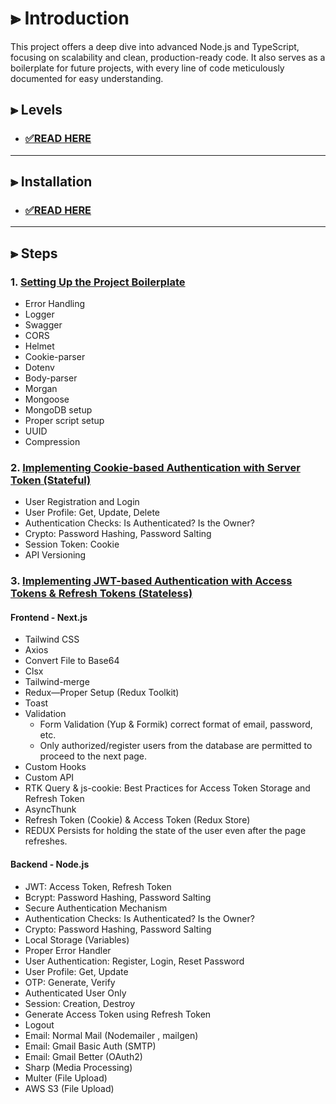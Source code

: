 # ⫸ Introduction

This project offers a deep dive into advanced Node.js and TypeScript,
focusing on scalability and clean, production-ready code.
It also serves as a boilerplate for future projects,
with every line of code meticulously documented for easy understanding.

## ⫸ Levels

-  ### [✅READ HERE](README/NOTE.md)

---

## ⫸ Installation

- ### [✅READ HERE](README/START.md)

---


## ⫸ Steps

### 1. [Setting Up the Project Boilerplate](README/NOTE.md#1-perfect-boilerplate-for-starting-the-project)
- Error Handling
- Logger
- Swagger
- CORS
- Helmet
- Cookie-parser
- Dotenv
- Body-parser
- Morgan
- Mongoose
- MongoDB setup
- Proper script setup
- UUID
- Compression

### 2. [Implementing Cookie-based Authentication with Server Token (Stateful)](README/NOTE.md#2-cookie-based-proper-authentication-with-server-token-stateful)
- User Registration and Login
- User Profile: Get, Update, Delete
- Authentication Checks: Is Authenticated? Is the Owner?
- Crypto: Password Hashing, Password Salting
- Session Token: Cookie
- API Versioning

### 3. [Implementing JWT-based Authentication with Access Tokens & Refresh Tokens (Stateless)](README/NOTE.md#3-jwt-based-authentication-with-access-tokens--refresh-tokens-stateless)
#### Frontend - Next.js

- Tailwind CSS
- Axios
- Convert File to Base64
- Clsx
- Tailwind-merge
- Redux—Proper Setup (Redux Toolkit)
- Toast
- Validation 
  - Form Validation (Yup & Formik) correct format of email, password, etc. 
  - Only authorized/register users from the database are permitted to proceed to the next page.
- Custom Hooks
- Custom API
- RTK Query & js-cookie: Best Practices for Access Token Storage and Refresh Token
- AsyncThunk
- Refresh Token (Cookie) & Access Token (Redux Store)
- REDUX Persists for holding the state of the user even after the page refreshes.

#### Backend - Node.js
- JWT: Access Token, Refresh Token
- Bcrypt: Password Hashing, Password Salting
- Secure Authentication Mechanism
- Authentication Checks: Is Authenticated? Is the Owner?
- Crypto: Password Hashing, Password Salting
- Local Storage (Variables)
- Proper Error Handler
- User Authentication: Register, Login, Reset Password
- User Profile: Get, Update
- OTP: Generate, Verify
- Authenticated User Only
- Session: Creation, Destroy
- Generate Access Token using Refresh Token
- Logout
- Email: Normal Mail (Nodemailer , mailgen)
- Email: Gmail Basic Auth (SMTP)
- Email: Gmail Better (OAuth2)
- Sharp (Media Processing)
- Multer (File Upload)
- AWS S3 (File Upload)

